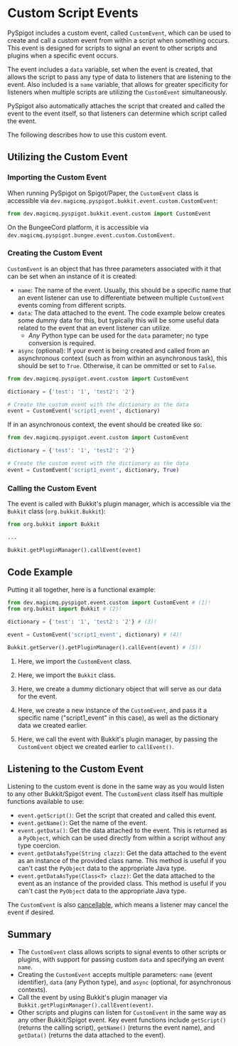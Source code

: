 # Custom Script Events

PySpigot includes a custom event, called `CustomEvent`, which can be used to create and call a custom event from within a script when something occurs. This event is designed for scripts to signal an event to other scripts and plugins when a specific event occurs. 

The event includes a `data` variable, set when the event is created, that allows the script to pass any type of data to listeners that are listening to the event. Also included is a `name` variable, that allows for greater specificity for listeners when multiple scripts are utilizing the `CustomEvent` simultaneously.

PySpigot also automatically attaches the script that created and called the event to the event itself, so that listeners can determine which script called the event.

The following describes how to use this custom event.

## Utilizing the Custom Event

### Importing the Custom Event

When running PySpigot on Spigot/Paper, the `CustomEvent` class is accessible via `dev.magicmq.pyspigot.bukkit.event.custom.CustomEvent`:

``` py linenums="1"
from dev.magicmq.pyspigot.bukkit.event.custom import CustomEvent
```

On the BungeeCord platform, it is accessible via `dev.magicmq.pyspigot.bungee.event.custom.CustomEvent`.

### Creating the Custom Event

`CustomEvent` is an object that has three parameters associated with it that can be set when an instance of it is created:

- `name`: The name of the event. Usually, this should be a specific name that an event listener can use to differentiate between multiple `CustomEvent` events coming from different scripts.
- `data`: The data attached to the event. The code example below creates some dummy data for this, but typically this will be some useful data related to the event that an event listener can utilize.
    - *Any* Python type can be used for the `data` parameter; no type conversion is required.
- `async` (optional): If your event is being created and called from an asynchronous context (such as from within an asynchronous task), this should be set to `True`. Otherwise, it can be ommitted or set to `False`.

``` py linenums="1"
from dev.magicmq.pyspigot.event.custom import CustomEvent

dictionary = {'test': '1', 'test2': '2'}

# Create the custom event with the dictionary as the data
event = CustomEvent('script1_event', dictionary)
```

If in an asynchronous context, the event should be created like so:

``` py linenums="1"
from dev.magicmq.pyspigot.event.custom import CustomEvent

dictionary = {'test': '1', 'test2': '2'}

# Create the custom event with the dictionary as the data
event = CustomEvent('script1_event', dictionary, True)
```

### Calling the Custom Event

The event is called with Bukkit's plugin manager, which is accessible via the `Bukkit` class (`org.bukkit.Bukkit`):

``` py linenums="1"
from org.bukkit import Bukkit

...

Bukkit.getPluginManager().callEvent(event)
```

## Code Example

Putting it all together, here is a functional example:

``` py linenums="1"
from dev.magicmq.pyspigot.event.custom import CustomEvent # (1)!
from org.bukkit import Bukkit # (2)!

dictionary = {'test': '1', 'test2': '2'} # (3)!

event = CustomEvent('script1_event', dictionary) # (4)!

Bukkit.getServer().getPluginManager().callEvent(event) # (5)!
```

1. Here, we import the `CustomEvent` class.

2. Here, we import the `Bukkit` class.

3. Here, we create a dummy dictionary object that will serve as our data for the event.

4. Here, we create a new instance of the `CustomEvent`, and pass it a specific name ("script1_event" in this case), as well as the dictionary data we created earlier.

5. Here, we call the event with Bukkit's plugin manager, by passing the `CustomEvent` object we created earlier to `callEvent()`.

## Listening to the Custom Event

Listening to the custom event is done in the same way as you would listen to any other Bukkit/Spigot event. The `CustomEvent` class itself has multiple functions available to use:

- `event.getScript()`: Get the script that created and called this event.
- `event.getName()`: Get the name of the event.
- `event.getData()`: Get the data attached to the event. This is returned as a `PyObject`, which can be used directly from within a script without any type coercion.
- `event.getDataAsType(String clazz)`: Get the data attached to the event as an instance of the provided class name. This method is useful if you can't cast the `PyObject` data to the appropriate Java type.
- `event.getDataAsType(Class<T> clazz)`: Get the data attached to the event as an instance of the provided class. This method is useful if you can't cast the `PyObject` data to the appropriate Java type.

The `CustomEvent` is also [cancellable](https://hub.spigotmc.org/javadocs/spigot/org/bukkit/event/Cancellable.html), which means a listener may cancel the event if desired.

## Summary

- The `CustomEvent` class allows scripts to signal events to other scripts or plugins, with support for passing custom `data` and specifying an event `name`.
- Creating the `CustomEvent` accepts multiple parameters: `name` (event identifier), `data` (any Python type), and `async` (optional, for asynchronous contexts).
- Call the event by using Bukkit's plugin manager via `Bukkit.getPluginManager().callEvent(event)`.
- Other scripts and plugins can listen for `CustomEvent` in the same way as any other Bukkit/Spigot event. Key event functions include `getScript()` (returns the calling script), `getName()` (returns the event name), and `getData()` (returns the data attached to the event).
